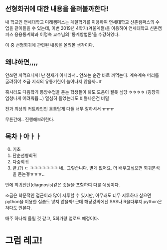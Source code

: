 ## 선형회귀에 대한 내용을 올려볼까한다!

내 학교인 연세대학교 미래캠퍼스는 계절학기를 이용하여 연세대학교 신촌캠퍼스의 수업을 같이들을 수 있는데,
이번 2019년 4학기(겨울계절)을 이용하여 연세대학교 신촌캠퍼스 응용통계학과 이명숙 교수님의 '통계방법론'을 수강하였다.

이 중 선형회귀에 관련된 내용을 올려볼 생각이다.

## 왜냐하면,,,,

안쓰면 까먹으니까! 난 천재가 아니라서.. 안쓰는 순간 바로 까먹는다. 계속계속 머리를 굴려줘야 조금 지식의 유통기한이 늘어나지 않을까..ㅎ

혹시라도 다음학기 통방수업을 듣는 학생들이 봐도 도움이 될듯 싶당 ㅎㅎㅎㅎ 
(굉장히 엄청나게 어려워욥...) 
열심히 들었는데도 비쁠나온건 비밀

전과 최상의 커트라인인 응통답게 다들 너무 잘하셔서 ㅠㅠㅠ

무튼간에.. 진행해보려한다.

## 목차ㅏ아ㅏㅏ

0. 기초
1. 단순선형회귀
2. 다중회귀
3. 끝.(?)
ㄷ
ㅋㅋㅋㅋㅋㅋㅋ
네.. 그렇습니다. 별게 없어요. 더 배우고싶으면 회귀분석을 듣는겧ㅎㅎㅎ..

안에 회귀진단(diagnosis)같은 것들을 포함하여 다룰 예정이다.

조금은 학문적인 접근이라 많이 지루할 수 있지만, 아무래도 너무 지루하다 싶으면 python을 이용한 실습도 넣지 않을까!
근데 해당강의에선 SAS나 R을다루지 python은 쳐다도 안본다.

매주 하나씩 올릴 것 같고, 5회가량 업로드 예정이다.
# 그럼 레고!
